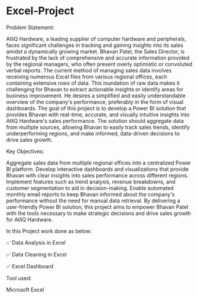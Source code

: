 # Excel-Project

Problem Statement:

AtliQ Hardware, a leading supplier of computer hardware and peripherals, faces significant challenges in tracking and gaining insights into its sales amidst a dynamically growing market. Bhavan Patel, the Sales Director, is frustrated by the lack of comprehensive and accurate information provided by the regional managers, who often present overly optimistic or convoluted verbal reports. The current method of managing sales data involves receiving numerous Excel files from various regional offices, each containing extensive rows of data. This inundation of raw data makes it challenging for Bhavan to extract actionable insights or identify areas for business improvement. He desires a simplified and easily understandable overview of the company's performance, preferably in the form of visual dashboards. The goal of this project is to develop a Power BI solution that provides Bhavan with real-time, accurate, and visually intuitive insights into AtliQ Hardware's sales performance. The solution should aggregate data from multiple sources, allowing Bhavan to easily track sales trends, identify underperforming regions, and make informed, data-driven decisions to drive sales growth.

Key Objectives:

Aggregate sales data from multiple regional offices into a centralized Power BI platform. Develop interactive dashboards and visualizations that provide Bhavan with clear insights into sales performance across different regions. Implement features such as trend analysis, revenue breakdowns, and customer segmentation to aid in decision-making. Enable automated monthly email reports to keep Bhavan informed about the company's performance without the need for manual data retrieval. By delivering a user-friendly Power BI solution, this project aims to empower Bhavan Patel with the tools necessary to make strategic decisions and drive sales growth for AtliQ Hardware.

In this Project work done as below:

✅ Data Analysis in Excel

✅ Data Cleaning in Excel

✅ Excel Dashboard

Tool used:

Microsoft Excel
